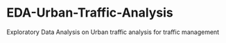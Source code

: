 # EDA-Urban-Traffic-Analysis
Exploratory Data Analysis on Urban traffic analysis for traffic management 
